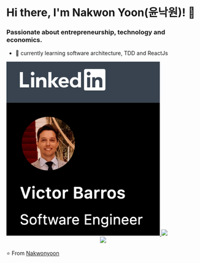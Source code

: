 # Hi there, I'm Nakwon Yoon(윤낙원)! 👋

<h3>Passionate about entrepreneurship, technology and economics.</h3>

- 🌱 currently learning software architecture, TDD and ReactJs

<a href="https://www.linkedin.com/in/nakwon-yoon-39099616a/S">
  <img width="400px" src="https://raw.githubusercontent.com/victorabarros/victorabarros/master/assets/linkedin_profile.png" />
</a>


<a href="https://github.com/victorabarros?tab=repositories">
  <img width="500px" src="https://github-readme-stats.anuraghazra1.vercel.app/api/top-langs/?username=victorabarros&count_private=true&layout=compact&hide=makefile,shell&hide_title=true&hide_border=true" />
</a>
<div id="header" align="center">
  <img src="https://media.giphy.com/media/M9gbBd9nbDrOTu1Mqx/giphy.gif" width="100"/>
</div>

⭐️ From [Nakwonyoon](https://github.com/Nakwonyoon)
